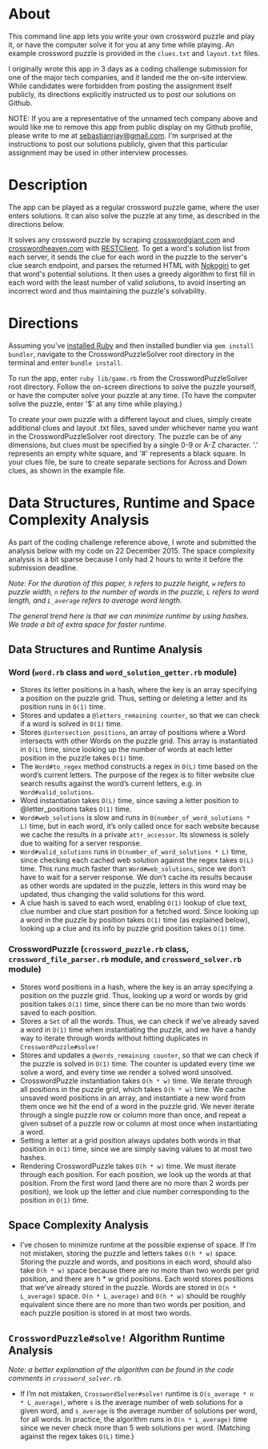 # About

This command line app lets you write your own crossword puzzle and play it, or 
have the computer solve it for you at any time while playing. An example 
crossword puzzle is provided in the `clues.txt` and `layout.txt` files.

I originally wrote this app in 3 days as a coding challenge submission for one 
of the major tech companies, and it landed me the on-site interview. While 
candidates were forbidden from posting the assignment itself publicly, its 
directions explicitly instructed us to post our solutions on Github.

NOTE: If you are a representative of the unnamed tech company above and would 
like me to remove this app from public display on my Github profile, please 
write to me at sebastianrjay@gmail.com. I'm surprised at the instructions to 
post our solutions publicly, given that this particular assignment may be used 
in other interview processes.

# Description

The app can be played as a regular crossword puzzle game, where the user enters solutions. It can also solve the puzzle at any time, as described in the directions below.

It solves any crossword puzzle by scraping [crosswordgiant.com](http://www.crosswordgiant.com) and [crosswordheaven.com](http://crosswordheaven.com/) with [RESTClient](https://github.com/rest-client/rest-client). To get a word's solution list from each server, it sends the clue for each word in the puzzle to the server's clue search endpoint, and parses the returned HTML with [Nokogiri](https://github.com/sparklemotion/nokogiri) to get that word's potential solutions. It then uses a greedy algorithm to first fill in each word with the least number of valid solutions, to avoid inserting an incorrect word and thus maintaining the puzzle's solvability.

# Directions

Assuming you've [installed Ruby](https://github.com/rbenv/rbenv) and then 
installed bundler via `gem install bundler`, navigate to the 
CrosswordPuzzleSolver root directory in the terminal and enter `bundle install`. 

To run the app, enter `ruby lib/game.rb` from the CrosswordPuzzleSolver root 
directory. Follow the on-screen directions to solve the puzzle yourself, or have 
the computer solve your puzzle at any time. (To have the computer solve the 
puzzle, enter '$' at any time while playing.)

To create your own puzzle with a different layout and clues, simply create 
additional clues and layout .txt files, saved under whichever name you want in 
the CrosswordPuzzleSolver root directory. The puzzle can be of any dimensions, 
but clues must be specified by a single 0-9 or A-Z character. '.' represents an 
empty white square, and '#' represents a black square. In your clues file, be 
sure to create separate sections for Across and Down clues, as shown in the 
example file.

# Data Structures, Runtime and Space Complexity Analysis

As part of the coding challenge reference above, I wrote and submitted the analysis below with my code on 22 December 2015. The space complexity analysis is a bit sparse because I only had 2 hours to write it before the submission deadline.

*Note: For the duration of this paper, `h` refers to puzzle height, `w` refers to puzzle width, `n` refers to the number of words in the puzzle, `L` refers to word length, and `L_average` refers to average word length.*

*The general trend here is that we can minimize runtime by using hashes. We trade a bit of extra space for faster runtime.*

## Data Structures and Runtime Analysis

### Word (`word.rb` class and `word_solution_getter.rb` module)

* Stores its letter positions in a hash, where the key is an array specifying a position on the puzzle grid. Thus, setting or deleting a letter and its position runs in `O(1)` time.
* Stores and updates a `@letters_remaining counter`, so that we can check if a word is solved in `O(1)` time.
* Stores `@intersection_positions`, an array of positions where a Word intersects with other Words on the puzzle grid. This array is instantiated in `O(L)` time, since looking up the number of words at each letter position in the puzzle takes `O(1)` time.
* The `Word#to_regex` method constructs a regex in `O(L)` time based on the word’s current letters. The purpose of the regex is to filter website clue search results against the word’s current letters, e.g. in `Word#valid_solutions`.
* Word instantiation takes `O(L)` time, since saving a letter position to @letter_positions takes `O(1)` time.
* `Word#web_solutions` is slow and runs in `O(number_of_word_solutions * L)` time, but in each word, it’s only called once for each website because we cache the results in a private `attr_accessor`. Its slowness is solely due to waiting for a server response.
* `Word#valid_solutions` runs in `O(number_of_word_solutions * L)` time, since checking each cached web solution against the regex takes `O(L)` time. This runs much faster than `Word#web_solutions`, since we don’t have to wait for a server response. We don’t cache its results because as other words are updated in the puzzle, letters in this word may be updated, thus changing the valid solutions for this word.
* A clue hash is saved to each word, enabling `O(1)` lookup of clue text, clue number and clue start position for a fetched word. Since looking up a word in the puzzle by position takes `O(1)` time (as explained below), looking up a clue and its info by puzzle grid position takes `O(1)` time.

### CrosswordPuzzle (`crossword_puzzle.rb` class, `crossword_file_parser.rb` module, and `crossword_solver.rb` module)

* Stores word positions in a hash, where the key is an array specifying a position on the puzzle grid. Thus, looking up a word or words by grid position takes `O(1)` time, since there can be no more than two words saved to each position.
* Stores a `Set` of all the words. Thus, we can check if we’ve already saved a word in `O(1)` time when instantiating the puzzle, and we have a handy way to iterate through words without hitting duplicates in `CrosswordPuzzle#solve!`
* Stores and updates a `@words_remaining counter`, so that we can check if the puzzle is solved in `O(1)` time. The counter is updated every time we solve a word, and every time we render a solved word unsolved.
* CrosswordPuzzle instantiation takes `O(h * w)` time. We iterate through all positions in the puzzle grid, which takes `O(h * w)` time. We cache unsaved word positions in an array, and instantiate a new word from them once we hit the end of a word in the puzzle grid. We never iterate through a single puzzle row or column more than once, and repeat a given subset of a puzzle row or column at most once when instantiating a word.
* Setting a letter at a grid position always updates both words in that position in `O(1)` time, since we are simply saving values to at most two hashes.
* Rendering CrosswordPuzzle takes `O(h * w)` time. We must iterate through each position. For each position, we look up the words at that position. From the first word (and there are no more than 2 words per position), we look up the letter and clue number corresponding to the position in `O(1)` time.

## Space Complexity Analysis

* I’ve chosen to minimize runtime at the possible expense of space. If I’m not mistaken, storing the puzzle and letters takes `O(h * w)` space. Storing the puzzle and words, and positions in each word, should also take `O(h * w)` space because there are no more than two words per grid position, and there are h * w grid positions. Each word stores positions that we’ve already stored in the puzzle. Words are stored in `O(n * L_average)` space. `O(n * L_average)` and `O(h * w)` should be roughly equivalent since there are no more than two words per position, and each puzzle position is stored in at most two words.

## `CrosswordPuzzle#solve!` Algorithm Runtime Analysis

*Note: a better explanation of the algorithm can be found in the code comments in `crossword_solver.rb`.*

* If I’m not mistaken, `CrosswordSolver#solve!` runtime is `O(s_average * n * L_average)`, where `s` is the average number of web solutions for a given word, and `s_average` is the average number of solutions per word, for all words. In practice, the algorithm runs in `O(n * L_average)` time since we never check more than 5 web solutions per word. (Matching against the regex takes `O(L)` time.)
